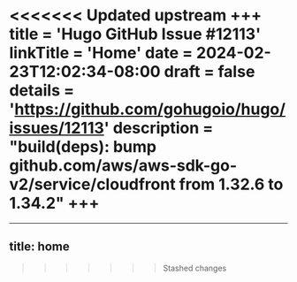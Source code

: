 <<<<<<< Updated upstream
+++
title = 'Hugo GitHub Issue #12113'
linkTitle = 'Home'
date = 2024-02-23T12:02:34-08:00
draft = false
details = 'https://github.com/gohugoio/hugo/issues/12113'
description = "build(deps): bump github.com/aws/aws-sdk-go-v2/service/cloudfront from 1.32.6 to 1.34.2"
+++
=======
---
title: home
---
>>>>>>> Stashed changes
